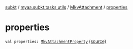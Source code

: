 [subkt](../../index.md) / [myaa.subkt.tasks.utils](../index.md) / [MkvAttachment](index.md) / [properties](./properties.md)

# properties

`val properties: `[`MkvAttachmentProperty`](../-mkv-attachment-property/index.md) [(source)](https://github.com/Myaamori/SubKt/blob/0.1.11/src/main/kotlin/myaa/subkt/tasks/utils/mkvmerge.kt#L20)